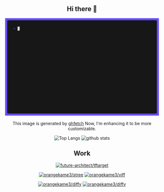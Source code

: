 <div align="center">

## Hi there 👋

<img src="img/demo.gif" alt="Demonstration of ghfetch" height="auto" width="auto"/>

This image is generated by [ghfetch](https://github.com/orangekame3/ghfetch)
Now, I'm enhancing it to be more customizable.

<img alt="Top Langs" height="150px" src="https://github-readme-stats.vercel.app/api/top-langs/?username=orangekame3&layout=compact&show_icons=true" />
<img alt="github stats" height="150px" src="https://github-readme-stats.vercel.app/api?username=orangekame3&show_icons=ture" />

## Work

[![future-architect/tftarget](https://github-readme-stats.vercel.app/api/pin/?username=future-architect&repo=tftarget)](https://github.com/future-architect/tftarget)

[![orangekame3/stree](https://github-readme-stats.vercel.app/api/pin/?username=orangekame3&repo=stree)](https://github.com/orangekame3/stree)
[![orangekame3/viff](https://github-readme-stats.vercel.app/api/pin/?username=orangekame3&repo=viff)](https://github.com/orangekame3/viff)

[![orangekame3/diffy](https://github-readme-stats.vercel.app/api/pin/?username=orangekame3&repo=paclear)](https://github.com/orangekame3/paclear)
[![orangekame3/diffy](https://github-readme-stats.vercel.app/api/pin/?username=orangekame3&repo=ghfetch)](https://github.com/orangekame3/ghfetch)

</div>
